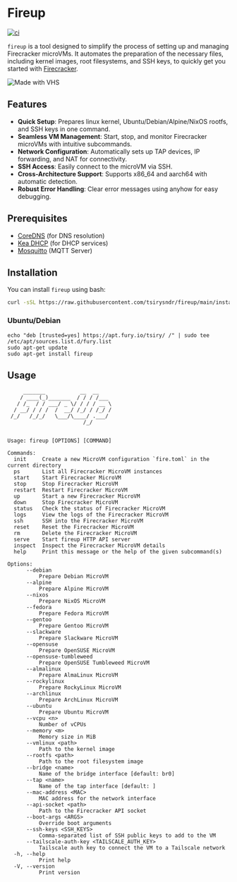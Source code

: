 # Fireup

[![ci](https://github.com/tsirysndr/fireup/actions/workflows/ci.yml/badge.svg)](https://github.com/tsirysndr/fireup/actions/workflows/ci.yml)

`fireup` is a tool designed to simplify the process of setting up and managing Firecracker microVMs. It automates the preparation of the necessary files, including kernel images, root filesystems, and SSH keys, to quickly get you started with [Firecracker](https://firecracker-microvm.github.io/).

![Made with VHS](https://vhs.charm.sh/vhs-10Ns1q9oGIF7P7H0ZpQyen.gif)


## Features

- **Quick Setup**: Prepares linux kernel, Ubuntu/Debian/Alpine/NixOS rootfs, and SSH keys in one command.
- **Seamless VM Management**: Start, stop, and monitor Firecracker microVMs with intuitive subcommands.
- **Network Configuration**: Automatically sets up TAP devices, IP forwarding, and NAT for connectivity.
- **SSH Access**: Easily connect to the microVM via SSH.
- **Cross-Architecture Support**: Supports x86_64 and aarch64 with automatic detection.
- **Robust Error Handling**: Clear error messages using anyhow for easy debugging.

## Prerequisites
- [CoreDNS](https://coredns.io/) (for DNS resolution)
- [Kea DHCP](https://kea.readthedocs.io/en/latest/) (for DHCP services)
- [Mosquitto](https://mosquitto.org/) (MQTT Server)

## Installation

You can install `fireup` using bash:

```bash
curl -sSL https://raw.githubusercontent.com/tsirysndr/fireup/main/install.sh | bash
```

### Ubuntu/Debian

```
echo "deb [trusted=yes] https://apt.fury.io/tsiry/ /" | sudo tee /etc/apt/sources.list.d/fury.list
sudo apt-get update
sudo apt-get install fireup
```

## Usage

```
     _______           __  __
    / ____(_)_______  / / / /___
   / /_  / / ___/ _ \/ / / / __ \
  / __/ / / /  /  __/ /_/ / /_/ /
 /_/   /_/_/   \___/\____/ .___/
                        /_/


Usage: fireup [OPTIONS] [COMMAND]

Commands:
  init     Create a new MicroVM configuration `fire.toml` in the current directory
  ps       List all Firecracker MicroVM instances
  start    Start Firecracker MicroVM
  stop     Stop Firecracker MicroVM
  restart  Restart Firecracker MicroVM
  up       Start a new Firecracker MicroVM
  down     Stop Firecracker MicroVM
  status   Check the status of Firecracker MicroVM
  logs     View the logs of the Firecracker MicroVM
  ssh      SSH into the Firecracker MicroVM
  reset    Reset the Firecracker MicroVM
  rm       Delete the Firecracker MicroVM
  serve    Start fireup HTTP API server
  inspect  Inspect the Firecracker MicroVM details
  help     Print this message or the help of the given subcommand(s)

Options:
      --debian
          Prepare Debian MicroVM
      --alpine
          Prepare Alpine MicroVM
      --nixos
          Prepare NixOS MicroVM
      --fedora
          Prepare Fedora MicroVM
      --gentoo
          Prepare Gentoo MicroVM
      --slackware
          Prepare Slackware MicroVM
      --opensuse
          Prepare OpenSUSE MicroVM
      --opensuse-tumbleweed
          Prepare OpenSUSE Tumbleweed MicroVM
      --almalinux
          Prepare AlmaLinux MicroVM
      --rockylinux
          Prepare RockyLinux MicroVM
      --archlinux
          Prepare ArchLinux MicroVM
      --ubuntu
          Prepare Ubuntu MicroVM
      --vcpu <n>
          Number of vCPUs
      --memory <m>
          Memory size in MiB
      --vmlinux <path>
          Path to the kernel image
      --rootfs <path>
          Path to the root filesystem image
      --bridge <name>
          Name of the bridge interface [default: br0]
      --tap <name>
          Name of the tap interface [default: ]
      --mac-address <MAC>
          MAC address for the network interface
      --api-socket <path>
          Path to the Firecracker API socket
      --boot-args <ARGS>
          Override boot arguments
      --ssh-keys <SSH_KEYS>
          Comma-separated list of SSH public keys to add to the VM
      --tailscale-auth-key <TAILSCALE_AUTH_KEY>
          Tailscale auth key to connect the VM to a Tailscale network
  -h, --help
          Print help
  -V, --version
          Print version
```
